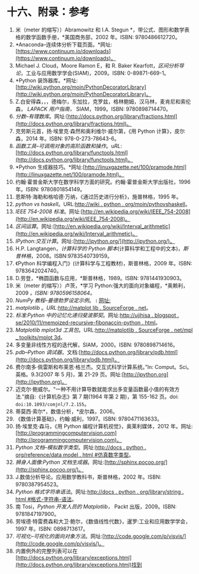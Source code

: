 # 十六、附录：参考

1.  米（meter 的缩写））Abramowitz 和 I.A. Stegun *，带公式、图形和数学表格的数学函数手册，*美国商务部，2002 年。ISBN: 9780486612720。
2.  *Anaconda–连续体分析下载页面。*网址:[https://www.continuum.io/downloads](https://www.continuum.io/downloads)。
3.  Michael J. Cloud，Moore Ramon E，和 R. Baker Kearfott，*区间分析导论*，工业与应用数学学会(SIAM)，2009。ISBN: 0-89871-669-1。
4.  *Python 装饰器库。*网址:[http://wiki.python.org/moin/PythonDecoratorLibrary](http://wiki.python.org/moin/PythonDecoratorLibrary)。
5.  Z.白安得森，，，德梅尔，东加拉，克罗兹，格林鲍姆，汉马林，麦肯尼和索伦森， *LAPACK 用户指南，* SIAM，1999。ISBN: 9780898714470。
6.  *分数–有理数库*。网址:[http://docs.python.org/library/fractions.html](http://docs.python.org/library/fractions.html)。
7.  克劳斯元首，扬·埃里克·森然和奥利维尔·威尔第，《用 Python 计算》，皮尔森，2014 年。ISBN: 978-0-273-78643-6。
8.  *函数工具–可调用对象的高阶函数和操作*。u*RL*:[http://docs.python.org/library/functools.html](http://docs.python.org/library/functools.html)。
9.  *Python 生成器技巧。*网址:[http://linuxgazette.net/100/pramode.html](http://linuxgazette.net/100/pramode.html)。
10.  约翰·霍普金斯大学在数学科学方面的研究。约翰·霍普金斯大学出版社，1996 年。ISBN: 9780801854149。
11.  恩斯特·海勒和格哈德·万纳，《通过历史进行分析》，施普林格，1995 年。
12.  *python vs haskell*。URL:[http://wiki . python . org/moin/pythovshaskell](http://wiki.python.org/moin/PythonVsHaskell)。
13.  *IEEE 754-2008 标准*。网址:[http://en.wikipedia.org/wiki/IEEE_754-2008](http://en.wikipedia.org/wiki/IEEE_754-2008)。
14.  *区间运算*。网址:[http://en.wikipedia.org/wiki/Interval_arithmetic](http://en.wikipedia.org/wiki/Interval_arithmetic)。
15.  *IPython:交互计算*。网址:[http://ipython.org/](http://ipython.org/)。
16.  H.P. Langtangen，*计算科学的 Python 脚本*(计算科学和工程中的文本)，*斯普林格*，2008。ISBN:9783540739159。
17.  《Python 科学编程入门》(计算科学与工程教材)，斯普林格，2009 年。ISBN: 9783642024740。
18.  D.劳登，*椭圆函数与应用，*斯普林格，1989。ISBN: 9781441930903。
19.  米（meter 的缩写））卢茨，*学习 Python:强大的面向对象编程，*奥赖利，2009 *。ISBN: 9780596158064。*
20.  *NumPy 教程–曼德勃罗设定示例*。 **:** [网址:](http://www.scipy.org/Tentative_NumPy_Tutorial/Mandelbrot_Set_Example)
21.  *matplotlib* 。*URL*:[http://matplot lib . SourceForge . net](http://matplotlib.sourceforge.net)。
22.  *标准:Python 中的记忆化递归斐波那契*。网址:[http://ujihisa . blogspot . se/2010/11/memoized-recursive-fibonaccin-python . html](http://ujihisa.blogspot.se/2010/11/memoized-recursive-fibonacciin-python.html)。
23.  *Matplotlib mplot3d 工具包*。URL:[http://matplotlib . SourceForge . net/mpl _ toolkits/mplot 3d](http://matplotlib.sourceforge.net/mpl_toolkits/mplot3d)。
24.  多变量非线性方程的迭代解，SIAM，2000。ISBN: 9780898714616。
25.  *pdb–Python 调试器*，文档:[http://docs.python.org/library/pdb.html](http://docs.python.org/library/pdb.html)。
26.  费尔南多·佩雷斯和布莱恩·格兰杰。交互式科学计算系统。”In: Comput。Sci。英格。9.3(2007 年 5 月)，第 21-29 页。网址:[http://ipython.org](http://ipython.org)。
27.  迈克尔·鲍威尔。"一种不用计算导数就能求出多变量函数最小值的有效方法."摘自:《计算机杂志》第 7 期(1964 年第 2 期)，第 155-162 页。doi: `doi:10.1093/comjnl/7.2.155`。
28.  蒂莫西·索尔*，数值分析，*皮尔森，2006。
29.  《数值计算基础》，约翰·威利，1997。ISBN: 9780471163633。
30.  扬·埃里克·森马，《用 Python 编程计算机视觉》，奥莱利媒体，2012 年。网址:[http://programmingcomputervision.com](http://programmingcomputervision.com)。
31.  *Python 文档–模拟数字类型*。网址:[http://docs . python . org/reference/data model . html #仿真数字类型](http://docs.python.org/reference/datamodel.html#emulating-numeric-types)。
32.  *狮身人面像:Python 文档生成器*。网址:[http://sphinx.pocoo.org/](http://sphinx.pocoo.org/)。
33.  J.数值分析导论。应用数学教科书，斯普林格，2002 年。ISBN: 9780387954523。
34.  *Python 格式字符串语法*。网址:[http://docs . python . org/library/string . html #格式-字符串-语法](http://docs.python.org/library/string.html#format-string-syntax)。
35.  南 Tosi，*Python 开发人员的 Matplotlib，* Packt 出版，2009。ISBN: 9781847197900。
36.  劳埃德·特雷费森和大卫·鲍尔，《数值线性代数》，暹罗:工业和应用数学学会，1997 年。ISBN: 0898713617。
37.  *可视化–可视化的面向对象方法*。网址:[http://code.google.com/p/visvis/](http://code.google.com/p/visvis/)。
38.  内置例外的完整列表可以在[http://docs.python.org/library/exceptions.html](http://docs.python.org/library/exceptions.html)找到